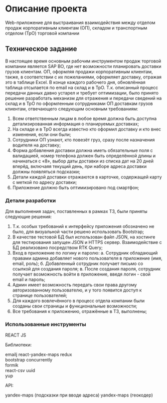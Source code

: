 # Описание проекта

Web-приложение для выстраивания взаимодействия между отделом продаж корпоративным клиентам (ОП), складом и транспортным отделом (ТрО) торговой компании

## Техническое задание

В настоящее время основным рабочим инструментом продаж торговой компании является SAP BO, где нет возможности планировать доставки грузов клиентам. ОП, оформляя продажи корпоративным клиентам, также, в соответствии с их пожеланиями, оформляет доставку, отражая это в таблице Excel. В конце каждого рабочего дня, обновлённая таблица отсылается по email  на склад и в ТрО.
Т.к. описанный процесс передачи данных давно устарел и требует оптимизации, было принято решение разработать механизм для отражения и передачи сведений на склад и в ТрО по оформленным сотрудниками ОП доставкам грузов клиентам, отвечающего следующим основным требованиям:

1.	Всем ответственным лицам в любое время должна быть доступна детализированная информация о планируемых доставках;
2.	На складе и в ТрО всегда известно кто оформил доставку и кто внес изменения, если они были;
3.	Сотрудники ОП узнают, кто повезёт груз, сразу после назначения водителя на доставку;
4.	Форма добавления доставки должна иметь обязательные поля с валидацией, номер телефона должен быть определённой длины и начинаться с «8», 
выбор даты доставки из списка дат на 20 дней вперёд, включаяя текущий день, при наборе адреса доставки должны появляться подсказки;
5.  Детали каждой доставки отражаются в карточке, содержащей карту с меткой по адресу доставки;
6.	Приложение должно быть оптимизировано под смартфон;
	
### Детали разработки

Для выполнения задач, поставленных в рамках ТЗ, были приняты следующие решения:

1. Т.к. особых требований к интерфейсу приложения обозначено не было, для визуальной части решено использовать Bootstrap;
2. В качестве тестовой БД был использован файл JSON, на хостинге для тестирования запущен JSON и HTTPS сервер. Взаимодействие с БД реализовано посредством RTK Query;
4. Вход в приложение по логину и паролю: 
  а. Сотрудник обладающий правами админа добавляет нового пользователя в приложение (имя, email, роль); 
  б. Добавленный сотрудник получает письмо со ссылкой для создания пароля;
  в. После создания пароля, сотрудник получает возможность войти в приложение, введя логин - свой email и пароль;
3. Админ имеет возможность передать свои права другому авторизованному пользователю, и у того появится доступ к странице пользователей;
4. Для каждого вовлечённого в процесс отдела компании были созданы свои страницы и функциональные возможности;
5. Все требования к приложению, отражённые в ТЗ, выполнены; 

### Использованные инструменты

REACT JS

Библиотеки:

emailj
react-yandex-maps
redux  
bootstrap
concurrently   
formik  
react-csv 
uuid   
yup

API:

yandex-maps (подсказки при вводе адреса)
yandex-maps (геокодер)
 
